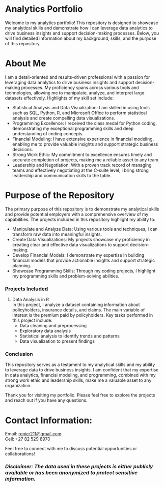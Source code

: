 
# Analytics Portfolio
Welcome to my analytics portfolio!  This repository is designed to showcase my analytical skills and demonstrate how I can leverage data analytics to drive business insights and support decision-making processes. Below, you will find detailed information about my background, skills, and the purpose of this repository.

# About Me
I am a detail-oriented and results-driven professional with a passion for leveraging data analytics to drive business insights and support decision-making processes. My proficiency spans across various tools and technologies, allowing me to manipulate, analyze, and interpret large datasets effectively. Highlights of my skill set include:

- Statistical Analysis and Data Visualization: I am skilled in using tools such as SQL, Python, R, and Microsoft Office to perform statistical analysis and create compelling data visualizations.  
- Programming Excellence: I received the class medal for Python coding, demonstrating my exceptional programming skills and deep understanding of coding concepts.  
- Financial Modeling: I have extensive experience in financial modeling, enabling me to provide valuable insights and support strategic business decisions.  
- Strong Work Ethic: My commitment to excellence ensures timely and accurate completion of projects, making me a reliable asset to any team.  
- Leadership and Negotiation: With a proven track record of managing teams and effectively negotiating at the C-suite level, I bring strong leadership and communication skills to the table.  

# Purpose of the Repository
The primary purpose of this repository is to demonstrate my analytical skills and provide potential employers with a comprehensive overview of my capabilities. The projects included in this repository highlight my ability to:

- Manipulate and Analyze Data: Using various tools and techniques, I can transform raw data into meaningful insights.
- Create Data Visualizations: My projects showcase my proficiency in creating clear and effective data visualizations to support decision-making.
- Develop Financial Models: I demonstrate my expertise in building financial models that provide actionable insights and support strategic planning.
- Showcase Programming Skills: Through my coding projects, I highlight my programming skills and problem-solving abilities.

### Projects Included  
1. Data Analysis in R  
In this project, I analyze a dataset containing information about policyholders, insurance details, and claims. The main variable of interest is the premium paid by policyholders. Key tasks performed in this project include:  
    - Data cleaning and preprocessing  
    - Exploratory data analysis  
    - Statistical analysis to identify trends and patterns  
    - Data visualization to present findings  
  
### Conclusion  
This repository serves as a testament to my analytical skills and my ability to leverage data to drive business insights. I am confident that my expertise in data analytics, financial modeling, and programming, combined with my strong work ethic and leadership skills, make me a valuable asset to any organization.

Thank you for visiting my portfolio. Please feel free to explore the projects and reach out if you have any questions.

# Contact Information:

Email:   renier211@gmail.com  
Cell:    +27 82 529 8970  

Feel free to connect with me to discuss potential opportunities or collaborations!

### *Disclaimer: The data used in these projects is either publicly available or has been anonymized to protect sensitive information.*
